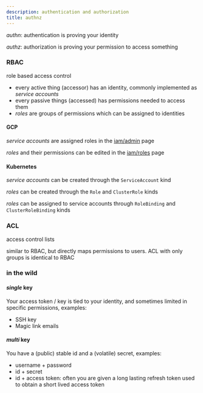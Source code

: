 ```yaml
---
description: authentication and authorization
title: authnz
---
```

_authn_: authentication is proving your identity

_authz_: authorization is proving your permission to access something

### RBAC

role based access control

- every active thing (accessor) has an identity, commonly implemented as _service accounts_
- every passive things (accessed) has permissions needed to access them
- _roles_ are groups of permissions which can be assigned to identities

#### GCP

_service accounts_ are assigned roles in the [iam/admin](https://console.cloud.google.com/iam-admin/iam) page

_roles_ and their permissions can be edited in the [iam/roles](https://console.cloud.google.com/iam-admin/roles) page

#### Kubernetes

_service accounts_ can be created through the `ServiceAccount` kind

_roles_ can be created through the `Role` and `ClusterRole` kinds

_roles_ can be assigned to service accounts through `RoleBinding` and `ClusterRoleBinding` kinds

### ACL

access control lists

similar to RBAC,
but directly maps permissions to users.
ACL with only groups is identical to RBAC

### in the wild

#### _single_ key

Your access token / key is tied to your identity,
and sometimes limited in specific permissions,
examples:

- SSH key
- Magic link emails

#### _multi_ key

You have a (public) stable id and a (volatile) secret,
examples:

- username + password
- id + secret
- id + access token: often you are given a long lasting refresh token used to obtain a short lived access token
